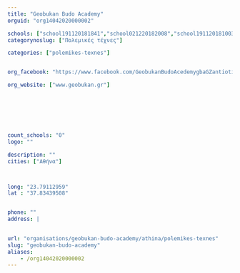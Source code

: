```yaml
---
title: "Geobukan Budo Academy"
orguid: "org14042020000002"

schools: ["school191120181841","school021220182008","school191120181003"]
categorynoslug: ["Πολεμικές τέχνες"]

categories: ["polemikes-texnes"]


org_facebook: "https://www.facebook.com/GeobukanBudoAcedemygbaGZantiotis/"

org_website: ["www.geobukan.gr"]







count_schools: "0"
logo: ""

description: ""
cities: ["Αθήνα"]



long: "23.79112959"
lat : "37.83439508"


phone: ""
address: |
    

url: "organisations/geobukan-budo-academy/athina/polemikes-texnes"
slug: "geobukan-budo-academy"
aliases:
    - /org14042020000002
---
```



